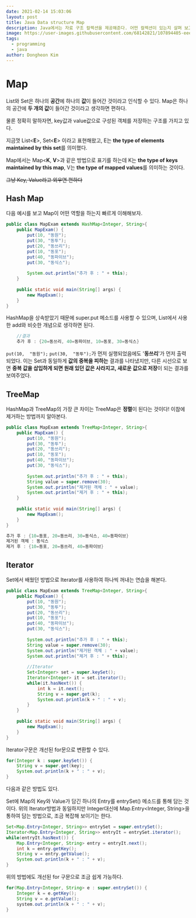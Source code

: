```yaml
---
date: 2021-02-14 15:03:06
layout: post
title: Java Data structure Map
description: Java에서는 자료 구조 컬렉션을 제공해준다. 어떤 컬렉션이 있는지 살펴 보고, 각각의 특징을 보도록 한다.
image: https://user-images.githubusercontent.com/68142821/107894405-eee6f380-6f72-11eb-9e60-8935d929de70.png
tags:
  - programming
  - java
author: Dongheon Kim
---
```


<!--page-->
# Map
List와 Set은 하나의 **공간**에 하나의 **값**이 들어간 것이라고 인식할 수 있다.
Map은 하나의 공간에 **두 개의 값**이 들어간 것이라고 생각하면 편하다.

물론 정확히 말하자면, key값과 value값으로 구성된 객체를 저장하는 구조를 가지고 있다.

지금껏 List<**E**>, Set<**E**> 이라고 표현해왔고, E는 **the type of elements maintained by this set**를 의미했다.

Map에서는 Map<**K**, **V**>과 같은 방법으로 표기를 하는데
K는 **the type of keys maintained by this map**,
V는 **the type of mapped values**를 의미하는 것이다.

~~그냥 Key, Value라고 외우면 편하다~~

## Hash Map
다음 예시를 보고 Map이 어떤 역할을 하는지 빠르게 이해해보자.
```java
public class MapExam extends HashMap<Integer, String>{
	public MapExam() {
		put(10, "동원");
		put(30, "동투");
		put(20, "동쓰리");
		put(10, "동포");
		put(40, "동파이브");
		put(30, "동식스");
		
		System.out.println("추가 후 : " + this);
	}
	
	public static void main(String[] args) {
		new MapExam();
	}
}
```

HashMap을 상속받았기 때문에 super.put 메소드를 사용할 수 있으며,
List에서 사용한 add와 비슷한 개념으로 생각하면 된다.
```java
	//결과
	추가 후 : {20=동쓰리, 40=동파이브, 10=동포, 30=동식스}
```

`put(10,  "동원");`  `put(30,  "동투");`가 먼저 실행되었음에도 '**동쓰리**'가 먼저 출력되었다.
이는 Set과 동일하게 **값의 중복을 피하는** 결과를 나타냈지만, 다른 시선으로 보면 **중복 값을 삽입하게 되면 원래 있던 값은 사라지고, 새로운 값으로 저장**이 되는 결과를 보여주었다.

## TreeMap
HashMap과 TreeMap의 가장 큰 차이는 TreeMap은 **정렬**이 된다는 것이다!
이참에 제거하는 방법까지 알아본다.
```java
public class MapExam extends TreeMap<Integer, String>{
	public MapExam() {
		put(10, "동원");
		put(30, "동투");
		put(20, "동쓰리");
		put(10, "동포");
		put(40, "동파이브");
		put(30, "동식스");
		
		System.out.println("추가 후 : " + this);
		String value = super.remove(30);
		System.out.println("제거된 객체 : " + value);
		System.out.println("제거 후 : " + this);
	}
	
	public static void main(String[] args) {
		new MapExam();
	}
}
```

```java
추가 후 : {10=동포, 20=동쓰리, 30=동식스, 40=동파이브}
제거된 객체 : 동식스
제거 후 : {10=동포, 20=동쓰리, 40=동파이브}
```

## Iterator
Set에서 배웠던 방법으로 Iterator를 사용하여 하나씩 꺼내는 연습을 해본다.
```java
public class MapExam extends TreeMap<Integer, String>{
	public MapExam() {
		put(10, "동원");
		put(30, "동투");
		put(20, "동쓰리");
		put(10, "동포");
		put(40, "동파이브");
		put(30, "동식스");
		
		System.out.println("추가 후 : " + this);
		String value = super.remove(30);
		System.out.println("제거된 객체 : " + value);
		System.out.println("제거 후 : " + this);
		
		//Iterator
		Set<Integer> set = super.keySet();
		Iterator<Integer> it = set.iterator();
		while(it.hasNext()) {
			int k = it.next();
			String v = super.get(k);
			System.out.println(k + " : " + v);
		}
	}
	
	public static void main(String[] args) {
		new MapExam();
	}
}
```

Iterator구문은 개선된 for문으로 변환할 수 있다.
```java
for(Integer k : super.keySet()) {
	String v = super.get(key);
	System.out.println(k + " : " + v);
}
```

다음과 같은 방법도 있다.

Set에 Map의 Key와 Value가 담긴 하나의 Entry를 entrySet() 메소드를 통해 담는 것이다.
위의 Iterator방법과 동일하지만 Integer대신에 Map.Entry<Integer, String>을 통하여 담는 방법으로,
조금 복잡해 보이기는 한다.
```java
Set<Map.Entry<Integer, String>> entrySet = super.entrySet();
Iterator<Map.Entry<Integer, String>> entryIt = entrySet.iterator();
while(entryIt.hasNext()) {
	Map.Entry<Integer, String> entry = entryIt.next();
	int k = entry.getKey();
	String v = entry.getValue();
	System.out.println(k + " : " + v);
}
```

위의 방법에도 개선된 for 구문으로 조금 쉽게 가능하다.
```java
for(Map.Entry<Integer, String> e : super.entrySet()) {
	Integer k = e.getKey();
	String v = e.getValue();
	system.out.println(k + " : " + v);
}
```
